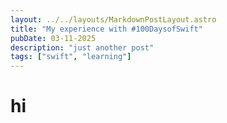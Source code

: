 ```yaml
---
layout: ../../layouts/MarkdownPostLayout.astro
title: "My experience with #100DaysofSwift"
pubDate: 03-11-2025
description: "just another post"
tags: ["swift", "learning"]
---
```


# hi